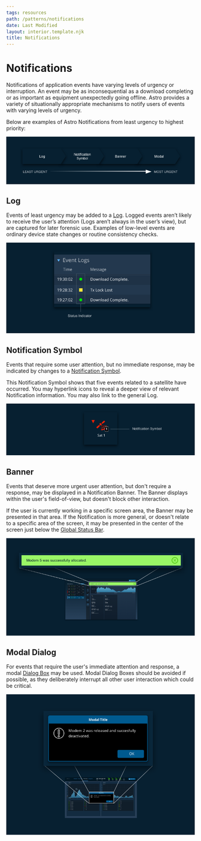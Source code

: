 ```yaml
---
tags: resources
path: /patterns/notifications
date: Last Modified
layout: interior.template.njk
title: Notifications
---
```


# Notifications

Notifications of application events have varying levels of urgency or interruption. An event may be as inconsequential as a download completing or as important as equipment unexpectedly going offline. Astro provides a variety of situationally appropriate mechanisms to notify users of events with varying levels of urgency.

Below are examples of Astro Notifications from least urgency to highest priority:

![Notification urgency.](/img/design-guidelines/notifications-urgency.png)

## Log

Events of least urgency may be added to a [Log](/components/log). Logged events aren’t likely to receive the user’s attention (Logs aren’t always in the user’s view), but are captured for later forensic use. Examples of low-level events are ordinary device state changes or routine consistency checks.

![Notification log example.](/img/design-guidelines/notifications-log.png)

## Notification Symbol

Events that require some user attention, but no immediate response, may be indicated by changes to a [Notification Symbol](/components/icons-and-symbols).

This Notification Symbol shows that five events related to a satellite have occurred. You may hyperlink icons to reveal a deeper view of relevant Notification information. You may also link to the general Log.

![Notification symbols example.](/img/design-guidelines/notifications-symbol.png)

## Banner

Events that deserve more urgent user attention, but don't require a response, may be displayed in a Notification Banner. The Banner displays within the user's field-of-view, but doesn't block other interaction.

If the user is currently working in a specific screen area, the Banner may be presented in that area. If the Notification is more general, or doesn't relate to a specific area of the screen, it may be presented in the center of the screen just below the [Global Status Bar](/components/global-status-bar).

![Notification symbols example.](/img/design-guidelines/notifications-banner.png)

## Modal Dialog

For events that require the user's immediate attention and response, a modal [Dialog Box](/components/dialog-box) may be used. Modal Dialog Boxes should be avoided if possible, as they deliberately interrupt all other user interaction which could be critical.

![Modal dialog example.](/img/design-guidelines/notifications-modal-dialog.png)
